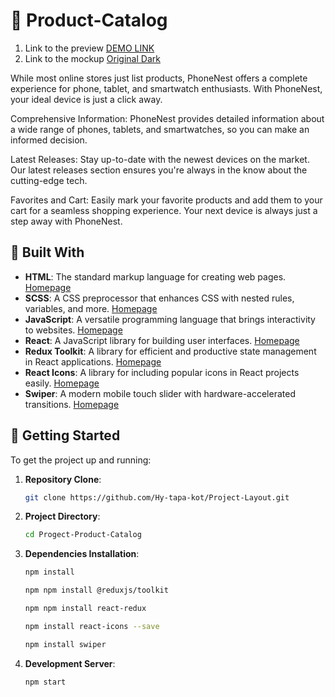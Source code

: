 # 📱 Product-Catalog

1.  Link to the preview [DEMO LINK](https://hy-tapa-kot.github.io/Progect-Product-Catalog/)
2.  Link to the mockup [Original Dark](<https://www.figma.com/file/BUusqCIMAWALqfBahnyIiH/Phone-catalog-(V2)-Original-Dark>)

While most online stores just list products, PhoneNest offers a complete experience for phone, tablet, and smartwatch enthusiasts. With PhoneNest, your ideal device is just a click away.

Comprehensive Information: PhoneNest provides detailed information about a wide range of phones, tablets, and smartwatches, so you can make an informed decision.

Latest Releases: Stay up-to-date with the newest devices on the market. Our latest releases section ensures you're always in the know about the cutting-edge tech.

Favorites and Cart: Easily mark your favorite products and add them to your cart for a seamless shopping experience. Your next device is always just a step away with PhoneNest.

## 🌟 Built With

- **HTML**: The standard markup language for creating web pages. [Homepage](https://developer.mozilla.org/en-US/docs/Web/HTML)
- **SCSS**: A CSS preprocessor that enhances CSS with nested rules, variables, and more. [Homepage](https://sass-lang.com/)
- **JavaScript**: A versatile programming language that brings interactivity to websites. [Homepage](https://developer.mozilla.org/en-US/docs/Web/JavaScript)
- **React**: A JavaScript library for building user interfaces. [Homepage](https://react.dev/)
- **Redux Toolkit**: A library for efficient and productive state management in React applications. [Homepage](https://redux-toolkit.js.org/)
- **React Icons**: A library for including popular icons in React projects easily. [Homepage](https://react-icons.github.io/react-icons/)
- **Swiper**: A modern mobile touch slider with hardware-accelerated transitions. [Homepage](https://swiperjs.com/)

## 🚀 Getting Started

To get the project up and running:

1. **Repository Clone**:

   ```sh
   git clone https://github.com/Hy-tapa-kot/Project-Layout.git
   ```

2. **Project Directory**:

   ```sh
   cd Progect-Product-Catalog
   ```

3. **Dependencies Installation**:

   ```sh
   npm install
   ```

   ```sh
   npm npm install @reduxjs/toolkit
   ```

   ```sh
   npm npm install react-redux
   ```

   ```sh
   npm install react-icons --save
   ```

   ```sh
   npm install swiper
   ```

4. **Development Server**:

   ```sh
   npm start
   ```
